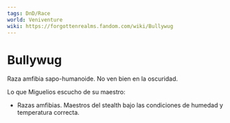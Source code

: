 ```yaml
---
tags: DnD/Race
world: Veniventure
wiki: https://forgottenrealms.fandom.com/wiki/Bullywug
---
```

# Bullywug

Raza amfibia sapo-humanoide. No ven bien en la oscuridad.

Lo que Miguelios escucho de su maestro:
- Razas amfibias. Maestros del stealth bajo las condiciones de humedad y temperatura correcta.
  
